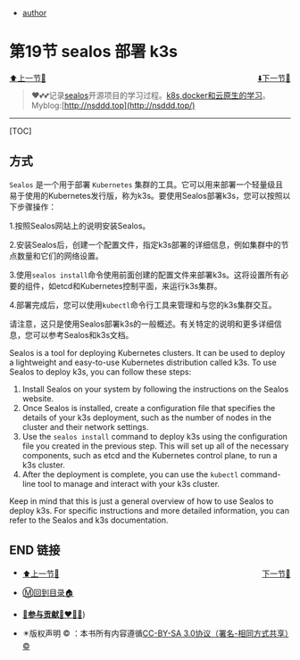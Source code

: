 + [author](http://nsddd.top)

# 第19节 sealos 部署 k3s

<div><a href = '18.md' style='float:left'>⬆️上一节🔗  </a><a href = '20.md' style='float: right'>  ⬇️下一节🔗</a></div>
<br>

> ❤️💕💕记录[sealos](https://github.com/3293172751/sealos)开源项目的学习过程。[k8s,docker和云原生的学习](https://github.com/3293172751/sealos)。Myblog:[http://nsddd.top](http://nsddd.top/)

---
[TOC]

## 方式

`Sealos` 是一个用于部署 `Kubernetes` 集群的工具。它可以用来部署一个轻量级且易于使用的Kubernetes发行版，称为k3s。要使用Sealos部署k3s，您可以按照以下步骤操作：

1.按照Sealos网站上的说明安装Sealos。

2.安装Sealos后，创建一个配置文件，指定k3s部署的详细信息，例如集群中的节点数量和它们的网络设置。

3.使用`sealos install`命令使用前面创建的配置文件来部署k3s。这将设置所有必要的组件，如etcd和Kubernetes控制平面，来运行k3s集群。

4.部署完成后，您可以使用`kubectl`命令行工具来管理和与您的k3s集群交互。

请注意，这只是使用Sealos部署k3s的一般概述。有关特定的说明和更多详细信息，您可以参考Sealos和k3s文档。



Sealos is a tool for deploying Kubernetes clusters. It can be used to deploy a lightweight and easy-to-use Kubernetes distribution called k3s. To use Sealos to deploy k3s, you can follow these steps:

1. Install Sealos on your system by following the instructions on the Sealos website.
2. Once Sealos is installed, create a configuration file that specifies the details of your k3s deployment, such as the number of nodes in the cluster and their network settings.
3. Use the `sealos install` command to deploy k3s using the configuration file you created in the previous step. This will set up all of the necessary components, such as etcd and the Kubernetes control plane, to run a k3s cluster.
4. After the deployment is complete, you can use the `kubectl` command-line tool to manage and interact with your k3s cluster.

Keep in mind that this is just a general overview of how to use Sealos to deploy k3s. For specific instructions and more detailed information, you can refer to the Sealos and k3s documentation.







## END 链接
<ul><li><div><a href = '18.md' style='float:left'>⬆️上一节🔗  </a><a href = '20.md' style='float: right'>  ️下一节🔗</a></div></li></ul>

+ [Ⓜ️回到目录🏠](../README.md)

+ [**🫵参与贡献💞❤️‍🔥💖**](https://nsddd.top/archives/contributors))

+ ✴️版权声明 &copy; ：本书所有内容遵循[CC-BY-SA 3.0协议（署名-相同方式共享）&copy;](http://zh.wikipedia.org/wiki/Wikipedia:CC-by-sa-3.0协议文本) 

